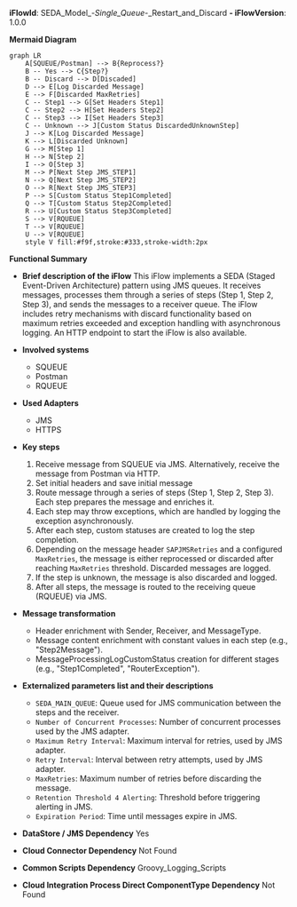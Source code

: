 **iFlowId**: SEDA_Model_-_Single_Queue_-_Restart_and_Discard **- iFlowVersion**: 1.0.0

**Mermaid Diagram**
```mermaid
graph LR
    A[SQUEUE/Postman] --> B{Reprocess?}
    B -- Yes --> C{Step?}
    B -- Discard --> D[Discaded]
    D --> E[Log Discarded Message]
    E --> F[Discarded MaxRetries]
    C -- Step1 --> G[Set Headers Step1]
    C -- Step2 --> H[Set Headers Step2]
    C -- Step3 --> I[Set Headers Step3]
    C -- Unknown --> J[Custom Status DiscardedUnknownStep]
    J --> K[Log Discarded Message]
    K --> L[Discarded Unknown]
    G --> M[Step 1]
    H --> N[Step 2]
    I --> O[Step 3]
    M --> P[Next Step JMS_STEP1]
    N --> Q[Next Step JMS_STEP2]
    O --> R[Next Step JMS_STEP3]
    P --> S[Custom Status Step1Completed]
    Q --> T[Custom Status Step2Completed]
    R --> U[Custom Status Step3Completed]
    S --> V[RQUEUE]
    T --> V[RQUEUE]
    U --> V[RQUEUE]
    style V fill:#f9f,stroke:#333,stroke-width:2px
```
**Functional Summary**
- **Brief description of the iFlow**
This iFlow implements a SEDA (Staged Event-Driven Architecture) pattern using JMS queues. It receives messages, processes them through a series of steps (Step 1, Step 2, Step 3), and sends the messages to a receiver queue. The iFlow includes retry mechanisms with discard functionality based on maximum retries exceeded and exception handling with asynchronous logging. An HTTP endpoint to start the iFlow is also available.

- **Involved systems**
    - SQUEUE
    - Postman
    - RQUEUE

- **Used Adapters**
    - JMS
    - HTTPS

- **Key steps**
    1. Receive message from SQUEUE via JMS. Alternatively, receive the message from Postman via HTTP.
    2. Set initial headers and save initial message
    3. Route message through a series of steps (Step 1, Step 2, Step 3). Each step prepares the message and enriches it.
    4. Each step may throw exceptions, which are handled by logging the exception asynchronously.
    5. After each step, custom statuses are created to log the step completion.
    6. Depending on the message header `SAPJMSRetries` and a configured `MaxRetries`, the message is either reprocessed or discarded after reaching `MaxRetries` threshold. Discarded messages are logged.
    7. If the step is unknown, the message is also discarded and logged.
    8. After all steps, the message is routed to the receiving queue (RQUEUE) via JMS.

- **Message transformation**
    - Header enrichment with Sender, Receiver, and MessageType.
    - Message content enrichment with constant values in each step (e.g., "Step2Message").
    - MessageProcessingLogCustomStatus creation for different stages (e.g., "Step1Completed", "RouterException").

- **Externalized parameters list and their descriptions**
    - `SEDA_MAIN_QUEUE`: Queue used for JMS communication between the steps and the receiver.
    - `Number of Concurrent Processes`: Number of concurrent processes used by the JMS adapter.
    - `Maximum Retry Interval`: Maximum interval for retries, used by JMS adapter.
    - `Retry Interval`: Interval between retry attempts, used by JMS adapter.
    - `MaxRetries`: Maximum number of retries before discarding the message.
    - `Retention Threshold 4 Alerting`: Threshold before triggering alerting in JMS.
    - `Expiration Period`: Time until messages expire in JMS.

- **DataStore / JMS Dependency**
Yes

- **Cloud Connector Dependency**
Not Found

- **Common Scripts Dependency**
Groovy_Logging_Scripts

- **Cloud Integration Process Direct ComponentType Dependency**
Not Found